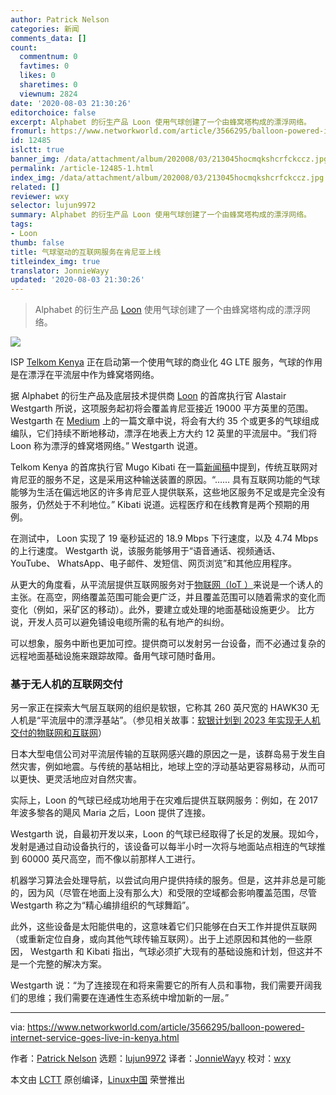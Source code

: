 ```yaml
---
author: Patrick Nelson
categories: 新闻
comments_data: []
count:
  commentnum: 0
  favtimes: 0
  likes: 0
  sharetimes: 0
  viewnum: 2824
date: '2020-08-03 21:30:26'
editorchoice: false
excerpt: Alphabet 的衍生产品 Loon 使用气球创建了一个由蜂窝塔构成的漂浮网络。
fromurl: https://www.networkworld.com/article/3566295/balloon-powered-internet-service-goes-live-in-kenya.html
id: 12485
islctt: true
banner_img: /data/attachment/album/202008/03/213045hocmqkshcrfckccz.jpg
permalink: /article-12485-1.html
index_img: /data/attachment/album/202008/03/213045hocmqkshcrfckccz.jpg.thumb.jpg
related: []
reviewer: wxy
selector: lujun9972
summary: Alphabet 的衍生产品 Loon 使用气球创建了一个由蜂窝塔构成的漂浮网络。
tags:
- Loon
thumb: false
title: 气球驱动的互联网服务在肯尼亚上线
titleindex_img: true
translator: JonnieWayy
updated: '2020-08-03 21:30:26'
---
```



> 
> Alphabet 的衍生产品 [Loon](https://loon.com/) 使用气球创建了一个由蜂窝塔构成的漂浮网络。
> 
> 
> 


![](/data/attachment/album/202008/03/213045hocmqkshcrfckccz.jpg)


ISP [Telkom Kenya](https://www.telkom.co.ke/) 正在启动第一个使用气球的商业化 4G LTE 服务，气球的作用是在漂浮在平流层中作为蜂窝塔网络。


据 Alphabet 的衍生产品及底层技术提供商 [Loon](https://loon.com/) 的首席执行官 Alastair Westgarth 所说，这项服务起初将会覆盖肯尼亚接近 19000 平方英里的范围。 Westgarth 在 [Medium](https://medium.com/loon-for-all/loon-is-live-in-kenya-259d81c75a7a) 上的一篇文章中说，将会有大约 35 个或更多的气球组成编队，它们持续不断地移动，漂浮在地表上方大约 12 英里的平流层中。“我们将 Loon 称为漂浮的蜂窝塔网络。” Westgarth 说道。


Telkom Kenya 的首席执行官 Mugo Kibati 在一篇[新闻稿](https://telkom.co.ke/telkom-and-loon-announce-progressive-deployment-loon-technology-customers-july)中提到，传统互联网对肯尼亚的服务不足，这是采用这种输送装置的原因。“…… 具有互联网功能的气球能够为生活在偏远地区的许多肯尼亚人提供联系，这些地区服务不足或是完全没有服务，仍然处于不利地位。” Kibati 说道。远程医疗和在线教育是两个预期的用例。


在测试中， Loon 实现了 19 毫秒延迟的 18.9 Mbps 下行速度，以及 4.74 Mbps 的上行速度。 Westgarth 说，该服务能够用于“语音通话、视频通话、 YouTube、 WhatsApp、电子邮件、发短信、网页浏览”和其他应用程序。


从更大的角度看，从平流层提供互联网服务对于[物联网（IoT ）](https://www.networkworld.com/article/3207535/what-is-iot-the-internet-of-things-explained.html)来说是一个诱人的主张。在高空，网络覆盖范围可能会更广泛，并且覆盖范围可以随着需求的变化而变化（例如，采矿区的移动）。此外，要建立或处理的地面基础设施更少。 比方说，开发人员可以避免铺设电缆所需的私有地产的纠纷。


可以想象，服务中断也更加可控。提供商可以发射另一台设备，而不必通过复杂的远程地面基础设施来跟踪故障。备用气球可随时备用。


### 基于无人机的互联网交付


另一家正在探索大气层互联网的组织是软银，它称其 260 英尺宽的 HAWK30 无人机是“平流层中的漂浮基站”。（参见相关故事：[软银计划到 2023 年实现无人机交付的物联网和互联网](https://www.networkworld.com/article/3405170/softbank-plans-drone-delivered-iot-and-internet-by-2023.html)）


日本大型电信公司对平流层传输的互联网感兴趣的原因之一是，该群岛易于发生自然灾害，例如地震。与传统的基站相比，地球上空的浮动基站更容易移动，从而可以更快、更灵活地应对自然灾害。


实际上，Loon 的气球已经成功地用于在灾难后提供互联网服务：例如，在 2017 年波多黎各的飓风 Maria 之后，Loon 提供了连接。


Westgarth 说，自最初开发以来，Loon 的气球已经取得了长足的发展。现如今，发射是通过自动设备执行的，该设备可以每半小时一次将与地面站点相连的气球推到 60000 英尺高空，而不像以前那样人工进行。


机器学习算法会处理导航，以尝试向用户提供持续的服务。但是，这并非总是可能的，因为风（尽管在地面上没有那么大）和受限的空域都会影响覆盖范围，尽管 Westgarth 称之为“精心编排组织的气球舞蹈”。


此外，这些设备是太阳能供电的，这意味着它们只能够在白天工作并提供互联网（或重新定位自身，或向其他气球传输互联网）。出于上述原因和其他的一些原因， Westgarth 和 Kibati 指出，气球必须扩大现有的基础设施和计划，但这并不是一个完整的解决方案。


Westgarth 说：“为了连接现在和将来需要它的所有人员和事物，我们需要开阔我们的思维；我们需要在连通性生态系统中增加新的一层。”




---


via: <https://www.networkworld.com/article/3566295/balloon-powered-internet-service-goes-live-in-kenya.html>


作者：[Patrick Nelson](https://www.networkworld.com/author/Patrick-Nelson/) 选题：[lujun9972](https://github.com/lujun9972) 译者：[JonnieWayy](https://github.com/JonnieWayy) 校对：[wxy](https://github.com/wxy)


本文由 [LCTT](https://github.com/LCTT/TranslateProject) 原创编译，[Linux中国](https://linux.cn/) 荣誉推出